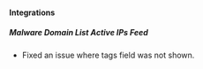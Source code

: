 
#### Integrations
##### Malware Domain List Active IPs Feed
- Fixed an issue where tags field was not shown.